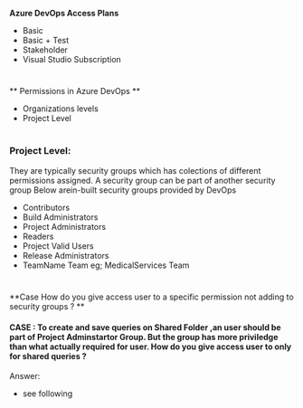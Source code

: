 **Azure DevOps Access Plans**
- Basic
- Basic + Test
- Stakeholder
- Visual Studio Subscription
#

** Permissions in Azure DevOps **
- Organizations levels
- Project Level

#
### Project Level: 
They are typically security groups which has colections of different permissions assigned.
A security group can be part of another security group 
Below arein-built security groups provided by DevOps
- Contributors
- Build Administrators
- Project Administrators
- Readers
- Project Valid Users
- Release Administrators
- TeamName Team eg; MedicalServices Team
#
**Case How do you give access user to a specific permission not adding to security groups ? **

#### CASE : To create and save queries on Shared Folder ,an user should be part of Project Adminstartor Group. But the group has more priviledge than what actually required for user. How do you give access user to only for shared queries ?

Answer:
 - see following 


